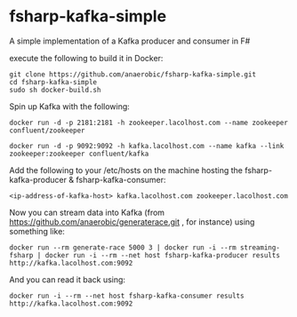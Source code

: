 # fsharp-kafka-simple
A simple implementation of a Kafka producer and consumer in F#

execute the following to build it in Docker:

```shell
git clone https://github.com/anaerobic/fsharp-kafka-simple.git
cd fsharp-kafka-simple
sudo sh docker-build.sh
```

Spin up Kafka with the following:

```shell
docker run -d -p 2181:2181 -h zookeeper.lacolhost.com --name zookeeper confluent/zookeeper

docker run -d -p 9092:9092 -h kafka.lacolhost.com --name kafka --link zookeeper:zookeeper confluent/kafka
```

Add the following to your /etc/hosts on the machine hosting the fsharp-kafka-producer & fsharp-kafka-consumer:

```shell
<ip-address-of-kafka-host> kafka.lacolhost.com zookeeper.lacolhost.com
```

Now you can stream data into Kafka (from https://github.com/anaerobic/generaterace.git , for instance) using something like:

```shell
docker run --rm generate-race 5000 3 | docker run -i --rm streaming-fsharp | docker run -i --rm --net host fsharp-kafka-producer results http://kafka.lacolhost.com:9092
```

And you can read it back using:

```shell
docker run -i --rm --net host fsharp-kafka-consumer results http://kafka.lacolhost.com:9092
```
